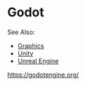 # Godot

See Also:

 - [Graphics](Graphics.md)
 - [Unity](Unity.md)
 - [Unreal Engine](UnrealEngine.md)



https://godotengine.org/
